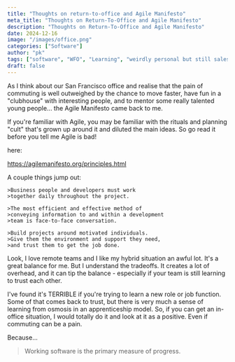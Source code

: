 ```yaml
---
title: "Thoughts on return-to-office and Agile Manifesto"
meta_title: "Thoughts on Return-To-Office and Agile Manifesto"
description: "Thoughts on Return-To-Office and Agile Manifesto"
date: 2024-12-16
image: "/images/office.png"
categories: ["Software"]
author: "pk"
tags: ["software", "WFO", "Learning", "weirdly personal but still salesy"]
draft: false
---
```


As I think about our San Francisco office and realise that the pain of commuting is well outweighed by the chance to move faster, have fun in a "clubhouse" with interesting people, and to mentor some really talented young people... the Agile Manifesto came back to me.


If you're familiar with Agile, you may be familiar with the rituals and planning "cult" that's grown up around it and diluted the main ideas. So go read it before you tell me Agile is bad!


here:

https://agilemanifesto.org/principles.html



A couple things jump out:

```
>Business people and developers must work
>together daily throughout the project.

>The most efficient and effective method of
>conveying information to and within a development
>team is face-to-face conversation.

>Build projects around motivated individuals.
>Give them the environment and support they need,
>and trust them to get the job done.
```


Look, I love remote teams and I like my hybrid situation an awful lot. It's a great balance for me. But I understand the tradeoffs. It creates a lot of overhead, and it can tip the balance - especially if your team is still learning to trust each other.

I've found it's TERRIBLE if you're trying to learn a new role or job function. Some of that comes back to trust, but there is very much a sense of learning from osmosis in an apprenticeship model.  So, if you can get an in-office situation, I would totally do it and look at it as a positive. Even if commuting can be a pain.

Because...

> Working software is the primary measure of progress.



